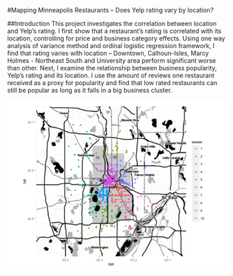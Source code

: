 #Mapping Minneapolis Restaurants – Does Yelp rating vary by location?

##Introduction
This project investigates the correlation between location and Yelp’s rating. I first show that a restaurant’s rating is correlated with its location, controlling for price and business category effects. Using one way analysis of variance method and ordinal logistic regression framework, I find that rating varies with location – Downtown, Calhoun-Isles, Marcy Holmes - Northeast South and University area perform significant worse than other. Next, I examine the relationship between business popularity, Yelp’s rating and its location. I use the amount of reviews one restaurant received as a proxy for popularity and find that low rated restaurants can still be popular as long as it falls in a big business cluster.  



![Alt text](https://github.com/ruiqiliu219/YelpAnalysis/blob/master/img/KmeansClustering.png)
